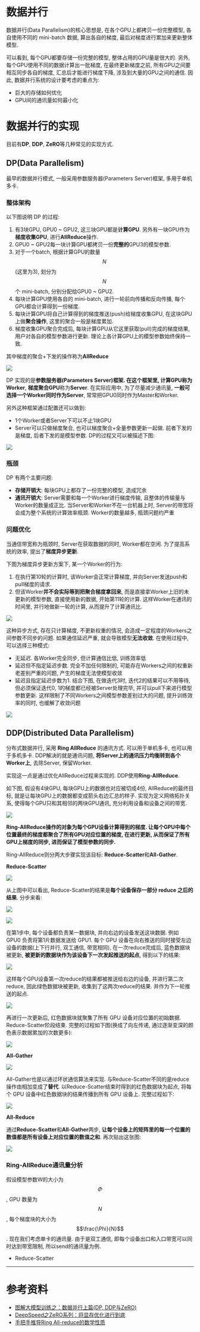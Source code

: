 # 数据并行

数据并行(Data Parallelism)的核心思想是, 在各个GPU上都拷贝一份完整模型, 各自使用不同的 mini-batch 数据, 算出各自的梯度, 最后对梯度进行累加来更新整体模型.

可以看到, 每个GPU都要存储一份完整的模型, 整体占用的GPU量是很大的. 另外, 每个GPU使用不同的数据计算出一批梯度, 在最终更新梯度之前, 所有GPU之间要相互同步各自的梯度, 汇总后才能进行梯度下降, 涉及到大量的GPU之间的通信. 因此, 数据并行系统的设计要考虑的重点为:

- 巨大的存储如何优化
- GPU间的通讯量如何最小化

# 数据并行的实现

目前有**DP**, **DDP**, **ZeRO**等几种常见的实现方式.

## DP(Data Parallelism)

最早的数据并行模式, 一般采用参数服务器(Parameters Server)框架, 多用于单机多卡.

### 整体架构

以下图说明 DP 的过程:

1. 有3块GPU, GPU0 ~ GPU2, 这三块GPU都是**计算GPU**. 另外有一块GPU作为**梯度收集GPU**, 进行**AllReduce**操作.
2. GPU0 ~ GPU2每一块计算GPU都拷贝一份**完整的**GPU3的模型参数.
3. 对于一个batch, 根据计算GPU的数量$$N$$(这里为3), 划分为 $$N$$ 个 mini-batch, 分别分配给GPU0 ~ GPU2.
4. 每块计算GPU使用各自的 mini-batch, 进行一轮前向传播和反向传播, 每个GPU都会计算得到一份梯度.
5. 每块计算GPU将自己计算得到的梯度推送(push)给梯度收集GPU, 在这块GPU上做**聚合操作**, 这里的聚合一般是梯度累加.
6. 梯度收集GPU聚合完成后, 每块计算GPU从它这里获取(pull)完成的梯度结果, 用户对各自的模型参数进行更新. 理论上各计算GPU上的模型参数始终保持一致.

其中梯度的聚合+下发的操作称为**AllReduce**

![](/resources/images/llm/dp-1.png)

DP 实现的是**参数服务器(Parameters Server)**框架. 在这个框架里, **计算GPU**称为**Worker**, **梯度聚合GPU**称为**Server**. 在实际应用中, 为了尽量减少通讯量, **一般可选择一个Worker同时作为Server**, 常常把GPU0同时作为Master和Worker.

另外这种框架通过配置还可以做到:

- 1个Worker或者Server下可以不止1块GPU
- Server可以只做梯度聚合, 也可以梯度聚合+全量参数更新一起做. 前者下发的是梯度, 后者下发的是模型参数. DP的过程又可以被描述下图:

![](/resources/images/llm/dp-2.png)

### 瓶颈

DP 有两个主要问题:

- **存储开销大**: 每块GPU上都存了一份完整的模型, 造成冗余
- **通讯开销大**: Server需要和每一个Worker进行梯度传输, 且整体的传输量与Worker的数量成正比. 当Server和Worker不在一台机器上时, Server的带宽将会成为整个系统的计算效率瓶颈. Worker的数量越多, 瓶颈问题约严重

### 问题优化

当通信带宽称为瓶颈时, Server在获取数据的同时, Worker都在空闲. 为了提高系统的效率, 提出了**梯度异步更新**.

下图为梯度异步更新方案下, 某一个Worker的行为:

1. 在执行第10轮的计算时, 该Worker会正常计算梯度, 并向Server发送push和pull梯度的请求.
2. 但该Worker**并不会实际等到把聚合梯度拿回来**, 而是直接拿Worker上旧的未更新的模型参数, 直接使用新的数据, 开始第11轮的计算. 这样Worker在通讯的时间里, 并行地做新一轮的计算, 从而提升了计算通讯比.

![](/resources/images/llm/dp-3.png)

这种异步方式, 存在只计算梯度, 不更新权重的情况, 会造成一定程度的Workers之间参数不同步的问题. 如果通信延迟严重, 就会导致模型**无法收敛**. 在使用过程中, 可以选择三种模式:

- 无延迟. 各Worker完全同步, 但计算通信比低, 训练效率低
- 延迟但不指定延迟步数. 完全不加任何限制的, 可能存在Workers之间的权重新老差别严重的问题, 产生的梯度无法使模型收敛
- 延迟且指定延迟步数为1. 结合下图, 在做迭代3时, 迭代2的结果可以不用等待, 但必须保证迭代0, 1的梯度都已经被Server处理完毕, 并可以pull下来进行模型参数更新. 这样限制了不同Workers之间模型参数差别过大的问题, 提升训练效率的同时, 也缓解了收敛问题

![](/resources/images/llm/dp-4.png)

## DDP(Distributed Data Parallelism)

分布式数据并行, 采用 **Ring AllReduce** 的通讯方式. 可以用于单机多卡, 也可以用于多机多卡. DDP解决的就是通讯问题, **将Server上的通讯压力均衡转到各个Worker上**, 去除Server, 保留Worker.

实现这一点是通过优化AllReduce过程来实现的. DDP使用**Ring-AllReduce**.

如下图, 假设有4块GPU, 每块GPU上的数据也对应被切成4份, AllReduce的最终目标, 就是让每块GPU上的数据都变成箭头右边汇总的样子. 实现为定义网络拓扑关系, 使得每个GPU只和其相邻的两块GPU通讯, 充分利用设备和设备之间的带宽.

![](/resources/images/llm/ring-allreduce-3.png)

**Ring-AllReduce操作的对象为每个GPU设备计算得到的梯度. 让每个GPU中每个位置最终的梯度都聚合了所有GPU对应位置的梯度, 在进行更新, 从而保证了所有GPU上梯度的同步, 进而保证了模型参数的同步.**

Ring-AllReduce则分两大步骤实现该目标: **Reduce-Scatter**和**All-Gather**.

**Reduce-Scatter**

![](/resources/images/llm/ring-allreduce-2.png)

从上图中可以看出, Reduce-Scatter的结果是**每个设备保存一部分 reduce 之后的结果**. 分步来看:

![](/resources/images/llm/reduce-scatter-1.jpg)

![](/resources/images/llm/reduce-scatter-2.jpg)

在第1步中, 每个设备都负责某一数据块, 并向右边的设备发送这块数据. 例如 GPU0 负责将第1片数据发送给 GPU1. 每个 GPU 设备在向右推送的同时接受左边设备的数据(上下行并行, 双工通信, 带宽相同), 在一次reduce完成后, 蓝色数据块被更新, **被更新的数据块作为该设备下一次发起推送的起点**, 得到以下的结果:

![](/resources/images/llm/reduce-scatter-3.jpg)

这样每个GPU设备第一次reduce的结果都被推送给右边的设备, 并进行第二次reduce, 因此绿色数据块被更新, 收集到了这两次reduce的结果. 并作为下一轮推送的起点.

![](/resources/images/llm/reduce-scatter-4.jpg)

再进行一次更新后, 红色数据块就聚集了所有 GPU 设备对应位置的初始数据. Reduce-Scatter阶段结束. 完整的过程如下图(换成了向左传递, 通过逐渐变深的颜色表示数据累加的次数更多):

![](/resources/images/llm/reduce-scatter-1.png)

**All-Gather**

![](/resources/images/llm/all-gather-2.png)

All-Gather也是以通过环状通信算法来实现. 与Reduce-Scatter不同的是reduce操作由相加变成了**替代**. 以Reduce-Scatter结束时得到的红色数据块为起点, 将每个 GPU 设备中红色数据块的结果传播到所有 GPU 设备上. 完整过程如下:

![](/resources/images/llm/all-gather-1.png)

**All-Reduce**

通过**Reduce-Scatter**和**All-Gather**两步, **让每个设备上的矩阵里的每一个位置的数值都是所有设备上对应位置的数值之和**. 再次贴出这张图:

![](/resources/images/llm/ring-allreduce-3.png)

### Ring-AllReduce通讯量分析

假设模型参数W的大小为 $$\Phi$$, GPU 数量为 $$N$$, 每个梯度块的大小为$$\frac{\Phi}{N}$$. 现在我们考虑单卡的通讯量. 由于是双工通信, 即每个设备出口和入口带宽可以同时达到带宽限制, 所以send的通讯量为例.

- Reduce-Scatter

---

# 参考资料

- [图解大模型训练之：数据并行上篇(DP, DDP与ZeRO)](https://zhuanlan.zhihu.com/p/617133971)
- [DeepSpeed之ZeRO系列：将显存优化进行到底](https://zhuanlan.zhihu.com/p/513571706)
- [手把手推导Ring All-reduce的数学性质](https://zhuanlan.zhihu.com/p/504957661)
